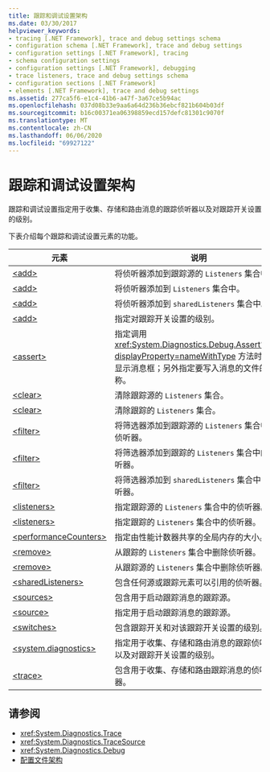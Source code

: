 ```yaml
---
title: 跟踪和调试设置架构
ms.date: 03/30/2017
helpviewer_keywords:
- tracing [.NET Framework], trace and debug settings schema
- configuration schema [.NET Framework], trace and debug settings
- configuration settings [.NET Framework], tracing
- schema configuration settings
- configuration settings [.NET Framework], debugging
- trace listeners, trace and debug settings schema
- configuration sections [.NET Framework]
- elements [.NET Framework], trace and debug settings
ms.assetid: 277ca5f6-e1c4-41b6-a47f-3a67ce5b94ac
ms.openlocfilehash: 037d08b33e9aa6a64d236b36ebcf821b604b03df
ms.sourcegitcommit: b16c00371ea06398859ecd157defc81301c9070f
ms.translationtype: MT
ms.contentlocale: zh-CN
ms.lasthandoff: 06/06/2020
ms.locfileid: "69927122"
---
```

# <a name="trace-and-debug-settings-schema"></a>跟踪和调试设置架构
跟踪和调试设置指定用于收集、存储和路由消息的跟踪侦听器以及对跟踪开关设置的级别。  
  
 下表介绍每个跟踪和调试设置元素的功能。  
  
|元素|说明|  
|-------------|-----------------|  
|[\<add>](add-element-for-listeners-for-source.md)|将侦听器添加到跟踪源的 `Listeners` 集合中。|  
|[\<add>](add-element-for-listeners-for-trace.md)|将侦听器添加到 `Listeners` 集合中。|  
|[\<add>](add-element-for-sharedlisteners.md)|将侦听器添加到 `sharedListeners` 集合中。|  
|[\<add>](add-element-for-switches.md)|指定对跟踪开关设置的级别。|  
|[\<assert>](assert-element.md)|指定调用 <xref:System.Diagnostics.Debug.Assert%2A?displayProperty=nameWithType> 方法时是否显示消息框；另外指定要写入消息的文件的名称。|  
|[\<clear>](clear-element-for-listeners-for-source.md)|清除跟踪源的 `Listeners` 集合。|  
|[\<clear>](clear-element-for-listeners-for-trace.md)|清除跟踪的 `Listeners` 集合。|  
|[\<filter>](filter-element-for-add-for-listeners-for-source.md)|将筛选器添加到跟踪源的 `Listeners` 集合中的侦听器。|  
|[\<filter>](filter-element-for-add-for-listeners-for-trace.md)|将筛选器添加到跟踪的 `Listeners` 集合中的侦听器。|  
|[\<filter>](filter-element-for-add-for-sharedlisteners.md)|将筛选器添加到 `sharedListeners` 集合中的侦听器。|  
|[\<listeners>](listeners-element-for-source.md)|指定跟踪源的 `Listeners` 集合中的侦听器。|  
|[\<listeners>](listeners-element-for-trace.md)|指定跟踪的 `Listeners` 集合中的侦听器。|  
|[\<performanceCounters>](performancecounters-element.md)|指定由性能计数器共享的全局内存的大小。|  
|[\<remove>](remove-element-for-listeners-for-trace.md)|从跟踪的 `Listeners` 集合中删除侦听器。|  
|[\<remove>](remove-element-for-listeners-for-source.md)|从跟踪源的 `Listeners` 集合中删除侦听器。|  
|[\<sharedListeners>](sharedlisteners-element.md)|包含任何源或跟踪元素可以引用的侦听器。|  
|[\<sources>](sources-element.md)|包含用于启动跟踪消息的跟踪源。|  
|[\<source>](source-element.md)|指定用于启动跟踪消息的跟踪源。|  
|[\<switches>](switches-element.md)|包含跟踪开关和对该跟踪开关设置的级别。|  
|[\<system.diagnostics>](system-diagnostics-element.md)|指定用于收集、存储和路由消息的跟踪侦听器以及对跟踪开关设置的级别。|  
|[\<trace>](trace-element.md)|包含用于收集、存储和路由跟踪消息的侦听器。|  
  
## <a name="see-also"></a>请参阅

- <xref:System.Diagnostics.Trace>
- <xref:System.Diagnostics.TraceSource>
- <xref:System.Diagnostics.Debug>
- [配置文件架构](../index.md)
